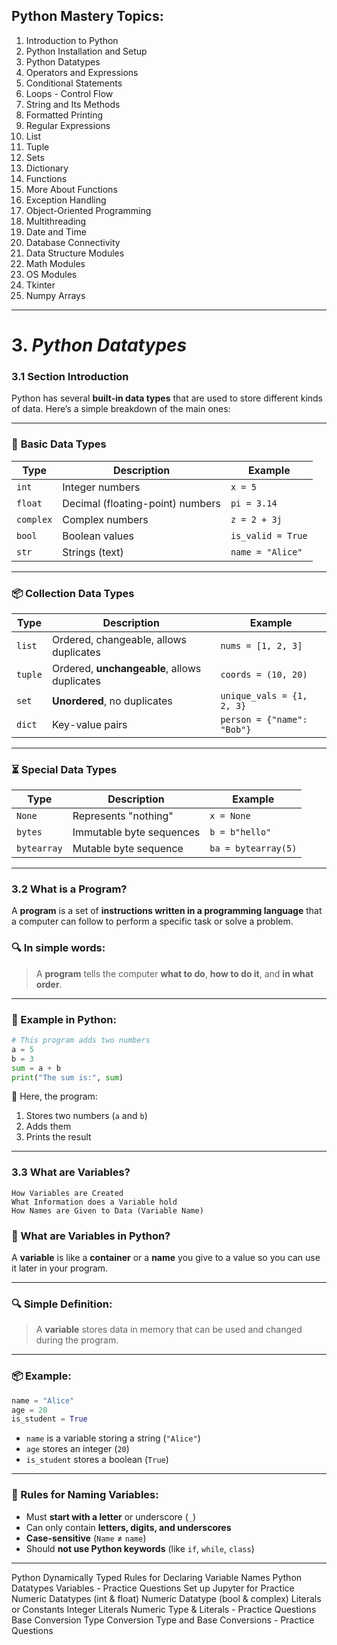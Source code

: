 
## Python Mastery Topics:
1. Introduction to Python
2. Python Installation and Setup
3. Python Datatypes
4. Operators and Expressions
5. Conditional Statements
6. Loops - Control Flow
7. String and Its Methods
8. Formatted Printing
9. Regular Expressions
10. List
11. Tuple
12. Sets
13. Dictionary
14. Functions
15. More About Functions
16. Exception Handling
17. Object-Oriented Programming
18. Multithreading
19. Date and Time
20. Database Connectivity
21. Data Structure Modules
22. Math Modules
23. OS Modules
24. Tkinter
25. Numpy Arrays
---




# 3. _Python Datatypes_

### 3.1 Section Introduction
Python has several **built-in data types** that are used to store different kinds of data. Here’s a simple breakdown of the main ones:

---

### 🔢 **Basic Data Types**
| Type       | Description                         | Example           |
|------------|-------------------------------------|-------------------|
| `int`      | Integer numbers                     | `x = 5`           |
| `float`    | Decimal (floating-point) numbers    | `pi = 3.14`       |
| `complex`  | Complex numbers                     | `z = 2 + 3j`      |
| `bool`     | Boolean values                      | `is_valid = True` |
| `str`      | Strings (text)                      | `name = "Alice"`  |

---

### 📦 **Collection Data Types**
| Type       | Description                                      | Example                          |
|------------|--------------------------------------------------|----------------------------------|
| `list`     | Ordered, changeable, allows duplicates           | `nums = [1, 2, 3]`               |
| `tuple`    | Ordered, **unchangeable**, allows duplicates     | `coords = (10, 20)`             |
| `set`      | **Unordered**, no duplicates                     | `unique_vals = {1, 2, 3}`        |
| `dict`     | Key-value pairs                                  | `person = {"name": "Bob"}`       |

---

### ⏳ **Special Data Types**
| Type     | Description              | Example          |
|----------|--------------------------|------------------|
| `None`   | Represents "nothing"     | `x = None`       |
| `bytes`  | Immutable byte sequences | `b = b"hello"`   |
| `bytearray` | Mutable byte sequence | `ba = bytearray(5)` |

---

### 3.2 What is a Program?
A **program** is a set of **instructions written in a programming language** that a computer can follow to perform a specific task or solve a problem.

### 🔍 In simple words:
> A **program** tells the computer **what to do**, **how to do it**, and **in what order**.

---

### 📌 Example in Python:
```python
# This program adds two numbers
a = 5
b = 3
sum = a + b
print("The sum is:", sum)
```

🧠 Here, the program:
1. Stores two numbers (`a` and `b`)
2. Adds them
3. Prints the result

---

### 3.3 What are Variables?
    How Variables are Created
    What Information does a Variable hold
    How Names are Given to Data (Variable Name) 
### 🧠 What are Variables in Python?

A **variable** is like a **container** or a **name** you give to a value so you can use it later in your program.

---

### 🔍 Simple Definition:
> A **variable** stores data in memory that can be used and changed during the program.

---

### 📦 Example:
```python
name = "Alice"
age = 20
is_student = True
```

- `name` is a variable storing a string (`"Alice"`)
- `age` stores an integer (`20`)
- `is_student` stores a boolean (`True`)

---

### 📝 Rules for Naming Variables:
- Must **start with a letter** or underscore (`_`)
- Can only contain **letters, digits, and underscores**
- **Case-sensitive** (`Name` ≠ `name`)
- Should **not use Python keywords** (like `if`, `while`, `class`)

---

Python Dynamically Typed
Rules for Declaring Variable Names
Python Datatypes
Variables - Practice Questions 
Set up Jupyter for Practice
Numeric Datatypes (int & float)
Numeric Datatype (bool & complex)
Literals or Constants
Integer Literals
Numeric Type & Literals - Practice Questions
Base Conversion
Type Conversion
Type and Base Conversions - Practice Questions 
